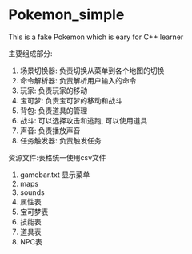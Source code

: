 # Pokemon_simple
This is a fake Pokemon which is eary for C++ learner

主要组成部分:
1. 场景切换器: 负责切换从菜单到各个地图的切换
2. 命令解析器: 负责解析用户输入的命令
3. 玩家: 负责玩家的移动
4. 宝可梦: 负责宝可梦的移动和战斗
5. 背包: 负责道具的管理
6. 战斗: 可以选择攻击和逃跑, 可以使用道具
7. 声音: 负责播放声音
8. 任务触发器: 负责触发任务

资源文件:表格统一使用csv文件
1. gamebar.txt 显示菜单
2. maps 
3. sounds
4. 属性表
5. 宝可梦表
6. 技能表
7. 道具表
8. NPC表

